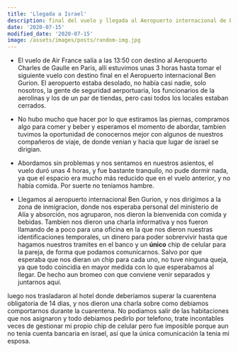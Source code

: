 ```yaml
---
title: 'Llegada a Israel'
description: final del vuelo y llegada al Aeropuerto internacional de Ben Gurion.
date: '2020-07-15'
modified_date: '2020-07-15'
image: /assets/images/posts/random-img.jpg
---
```


- El vuelo de Air France salía a las 13:50 con destino al Aeropuerto Charles de Gaulle en Paris, allí estuvimos unas 3 horas hasta tomar el siguiente vuelo con destino final en el Aeropuerto internacional Ben Gurion. El aeropuerto estaba desolado, no había casi nadie, solo nosotros, la gente de seguridad aerportuaria, los funcionarios de la aerolinas y los de un par de tiendas, pero casi todos los locales estaban cerrados.

- No hubo mucho que hacer por lo que estiramos las piernas, compramos algo para comer y beber y esperamos el momento de abordar, tambien tuvimos la oportunidad de conocernos mejor con algunos de nuestros compañeros de viaje, de donde venian y hacia que lugar de israel se dirigian.

- Abordamos sin problemas y nos sentamos en nuestros asientos, el vuelo duró unas 4 horas, y fue bastante tranquilo, no pude dormir nada, ya que el espacio era mucho más reducido que en el vuelo anterior, y no había comida. Por suerte no teniamos hambre.

- Llegamos al aeropuerto internacional Ben Gurion, y nos dirigimos a la zona de inmigracion, donde nos esperaba personal del ministerio de Alía y absorción, nos agruparon, nos dieron la bienvenida con comida y bebidas. Tambien nos dieron una charla informativa y nos fueron llamando de a poco para una oficina en la que nos dieron nuestras identificaciones temporales, un dinero para poder sobrervivir hasta que hagamos nuestros tramites en el banco y un **único** chip de celular para la pareja, de forma que podamos comunicarnos. Salvo por que esperaba que nos dieran un chip para cada uno, no tuve ninguna queja, ya que todo coincidia en mayor medida con lo que esperabamos al llegar. De hecho aun bromeo con que conviene venir separados y juntarnos aquí.

luego nos trasladaron al hotel donde deberiamos superar la cuarentena obligatoria de 14 dias, y nos dieron una charla sobre como debiamos comportarnos durante la cuarentena. No podiamos salir de las habitaciones que nos asignaron y todo debiamos pedirlo por telefono, trate incontables veces de gestionar mi propio chip de celular pero fue imposible porque aun no tenia cuenta bancaria en israel, así que la única comunicación la tenia mi esposa.

```
